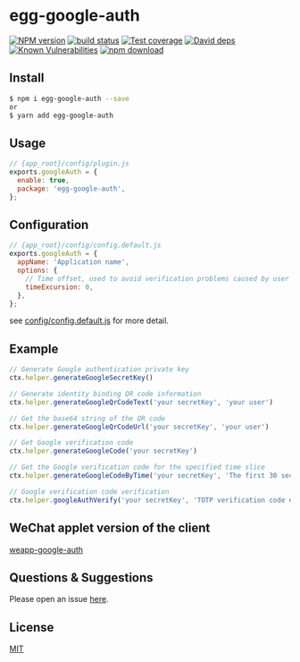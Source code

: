 # egg-google-auth

[![NPM version][npm-image]][npm-url]
[![build status][travis-image]][travis-url]
[![Test coverage][codecov-image]][codecov-url]
[![David deps][david-image]][david-url]
[![Known Vulnerabilities][snyk-image]][snyk-url]
[![npm download][download-image]][download-url]

[npm-image]: https://img.shields.io/npm/v/egg-google-auth.svg?style=flat-square
[npm-url]: https://npmjs.org/package/egg-google-auth
[travis-image]: https://img.shields.io/travis/eggjs/egg-google-auth.svg?style=flat-square
[travis-url]: https://travis-ci.org/eggjs/egg-google-auth
[codecov-image]: https://img.shields.io/codecov/c/github/eggjs/egg-google-auth.svg?style=flat-square
[codecov-url]: https://codecov.io/github/eggjs/egg-google-auth?branch=master
[david-image]: https://img.shields.io/david/eggjs/egg-google-auth.svg?style=flat-square
[david-url]: https://david-dm.org/eggjs/egg-google-auth
[snyk-image]: https://snyk.io/test/npm/egg-google-auth/badge.svg?style=flat-square
[snyk-url]: https://snyk.io/test/npm/egg-google-auth
[download-image]: https://img.shields.io/npm/dm/egg-google-auth.svg?style=flat-square
[download-url]: https://npmjs.org/package/egg-google-auth

<!--
Description here.
-->

## Install

```bash
$ npm i egg-google-auth --save
or
$ yarn add egg-google-auth
```

## Usage

```js
// {app_root}/config/plugin.js
exports.googleAuth = {
  enable: true,
  package: 'egg-google-auth',
};
```

## Configuration

```js
// {app_root}/config/config.default.js
exports.googleAuth = {
  appName: 'Application name',
  options: {
    // Time offset, used to avoid verification problems caused by user network delay. Default: 0
    timeExcursion: 0,
  },
};
```

see [config/config.default.js](config/config.default.js) for more detail.

## Example

```js
// Generate Google authentication private key
ctx.helper.generateGoogleSecretKey()

// Generate identity binding QR code information
ctx.helper.generateGoogleQrCodeText('your secretKey', 'your user')

// Get the base64 string of the QR code
ctx.helper.generateGoogleQrCodeUrl('your secretKey', 'your user')

// Get Google verification code
ctx.helper.generateGoogleCode('your secretKey')

// Get the Google verification code for the specified time slice
ctx.helper.generateGoogleCodeByTime('your secretKey', 'The first 30 seconds Date.now() / 1000 / 30')

// Google verification code verification
ctx.helper.googleAuthVerify('your secretKey', 'TOTP verification code entered by the user')
```

## WeChat applet version of the client

[weapp-google-auth](https://github.com/sunpu007/weapp-google-auth)

## Questions & Suggestions

Please open an issue [here](https://github.com/sunpu007/egg-google-auth/issues).

## License

[MIT](LICENSE)
